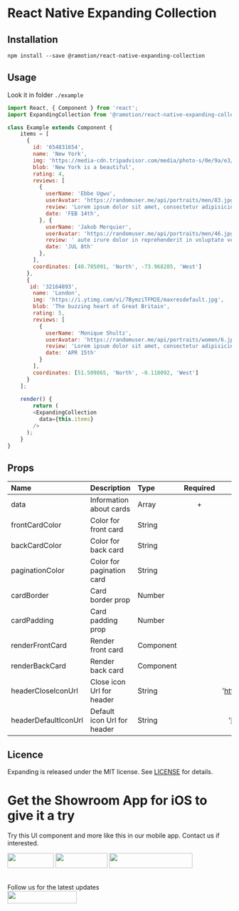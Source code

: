 # React Native Expanding Collection

## Installation

`npm install --save @ramotion/react-native-expanding-collection`

## Usage

Look it in folder `./example`

```javascript
import React, { Component } from 'react';
import ExpandingCollection from '@ramotion/react-native-expanding-collection';

class Example extends Component {
    items = [
      {
        id: '654831654',
        name: 'New York',
        img: 'https://media-cdn.tripadvisor.com/media/photo-s/0e/9a/e3/1d/freedom-tower.jpg',
        blob: 'New York is a beautiful',
        rating: 4,
        reviews: [
          {
            userName: 'Ebbe Ugwu',
            userAvatar: 'https://randomuser.me/api/portraits/men/83.jpg',
            review: 'Lorem ipsum dolor sit amet, consectetur adipisicing elit, sed do eiusmod tempor incididunt ut labore et dolore magna aliqua. Ut enim ad minim veniam, quis nostrud exercitation ullamco laboris nisi ut aliquip ex ea commodo consequat. Duis...',
            date: 'FEB 14th',
          }, {
            userName: 'Jakob Merquier',
            userAvatar: 'https://randomuser.me/api/portraits/men/46.jpg',
            review: ' aute irure dolor in reprehenderit in voluptate velit esse cillum dolore eu fugiat nulla pariatur. Excepteur sint occaecat cupidatat non proident, sunt in culpa qui officia deserunt mollit anim id est laborum.',
            date: 'JUL 8th'
          },
        ],
        coordinates: [40.785091, 'North', -73.968285, 'West']
      },
      {
       id: '32164893',
        name: 'London',
        img: 'https://i.ytimg.com/vi/7BymziTFM2E/maxresdefault.jpg',
        blob: 'The buzzing heart of Great Britain',
        rating: 5,
        reviews: [
          {
            userName: 'Monique Shultz',
            userAvatar: 'https://randomuser.me/api/portraits/women/6.jpg',
            review: 'Lorem ipsum dolor sit amet, consectetur adipisicing elit, sed do eiusmod tempor incididunt ut labore et dolore magna aliqua. Ut enim ad minim veniam, quis nostrud exercitation ullamco laboris nisi ut aliquip ex ea commodo consequat. Duis...',
            date: 'APR 15th'
          }
        ],
        coordinates: [51.509865, 'North', -0.118092, 'West']
      }
    ];
    
    render() {
    	return (
        <ExpandingCollection
          data={this.items}
        />
      );
    }
}


```

## Props
| Name | Description | Type | Required | Default Value |
| :--- | :----- | :--- | :---: | :---: |
| data | Information about cards | Array | + |  |
| frontCardColor | Color for front card | String |   | '#fffeff' |
| backCardColor | Color for back card | String |   | '#fffeff' |
| paginationColor | Color for pagination card | String |   | '#cbd2db' |
| cardBorder | Card border prop | Number |   | 8 |
| cardPadding | Card padding prop | Number |   | 4 |
| renderFrontCard | Render front card | Component |   |  |
| renderBackCard | Render back card | Component |   |  |
| headerCloseIconUrl | Close icon Url for header | String |   | 'https://www.materialui.co/materialIcons/navigation/close_black_2048x2048.png' |
| headerDefaultIconUrl | Default icon Url for header | String |   | 'https://cdn2.iconfinder.com/data/icons/lightly-icons/30/crosshairs-480.png' |

## Licence

Expanding is released under the MIT license.
See [LICENSE](./LICENSE) for details.
<br>

# Get the Showroom App for iOS to give it a try
Try this UI component and more like this in our mobile app. Contact us if interested.

<a href="https://play.google.com/store/apps/details?id=com.ramotion.showroom" >
<img src="https://raw.githubusercontent.com/Ramotion/react-native-circle-menu/master/google_play@2x.png" width="104" height="34"></a>
<a href="https://itunes.apple.com/app/apple-store/id1182360240?pt=550053&ct=react-native-circle-menu&mt=8" >
<img src="https://github.com/ramotion/gliding-collection/raw/master/app_store@2x.png" width="117" height="34"></a>
<a href="https://www.ramotion.com/agency/app-development?utm_source=gthb&utm_medium=repo&utm_campaign=react-native-expanding-collection">
<img src="https://github.com/ramotion/gliding-collection/raw/master/contact_our_team@2x.png" width="187" height="34"></a>
<br>
<br>

Follow us for the latest updates<br>
<a href="https://goo.gl/rPFpid" >
<img src="https://i.imgur.com/ziSqeSo.png/" width="156" height="28"></a>

